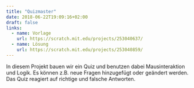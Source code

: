 ```yaml
---
title: "Quizmaster"
date: 2018-06-22T19:09:16+02:00
draft: false
links:
  - name: Vorlage
    url: https://scratch.mit.edu/projects/253040637/
  - name: Lösung
    url: https://scratch.mit.edu/projects/253040859/
---
```


In diesem Projekt bauen wir ein Quiz und benutzen dabei Mausinteraktion und Logik.
Es können z.B. neue Fragen hinzugefügt oder geändert werden.
Das Quiz reagiert auf richtige und falsche Antworten.
